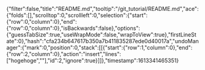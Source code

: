 {"filter":false,"title":"README.md","tooltip":"/git_tutorial/README.md","ace":{"folds":[],"scrolltop":0,"scrollleft":0,"selection":{"start":{"row":0,"column":0},"end":{"row":0,"column":0},"isBackwards":false},"options":{"guessTabSize":true,"useWrapMode":false,"wrapToView":true},"firstLineState":0},"hash":"cfa234b647617b350a7b411835287ede0d40017a","undoManager":{"mark":0,"position":0,"stack":[[{"start":{"row":1,"column":0},"end":{"row":2,"column":0},"action":"insert","lines":["hogehoge",""],"id":2,"ignore":true}]]},"timestamp":1613341465351}
